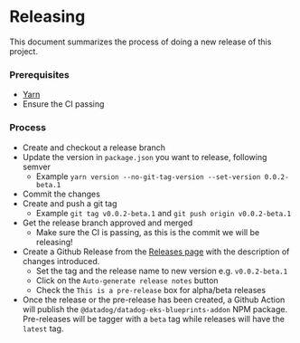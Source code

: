 # Releasing

This document summarizes the process of doing a new release of this project.

### Prerequisites

- [Yarn](https://yarnpkg.com/)
- Ensure the CI passing

### Process

- Create and checkout a release branch
- Update the version in `package.json` you want to release, following semver
    - Example `yarn version --no-git-tag-version --set-version 0.0.2-beta.1`
- Commit the changes
- Create and push a git tag
    - Example `git tag v0.0.2-beta.1` and `git push origin v0.0.2-beta.1`
- Get the release branch approved and merged
    - Make sure the CI is passing, as this is the commit we will be releasing!
- Create a Github Release from the [Releases page](https://github.com/DataDog/ssp-addon-datadog/releases) with the description of changes introduced.
    - Set the tag and the release name to new version e.g. `v0.0.2-beta.1`
    - Click on the `Auto-generate release notes` button
    - Check the `This is a pre-release` box for alpha/beta releases
- Once the release or the pre-release has been created, a Github Action will publish the `@datadog/datadog-eks-blueprints-addon` NPM package. Pre-releases will be tagger with a `beta` tag while releases will have the `latest` tag.
